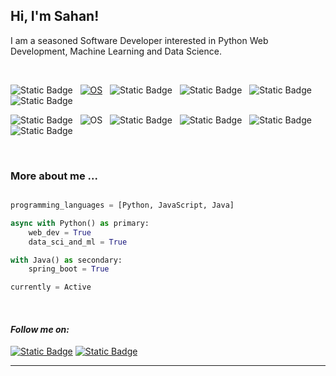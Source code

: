 <h2> Hi, I'm Sahan!</h2>
<p>I am a seasoned Software Developer interested in Python Web Development, Machine Learning and Data Science.<a href="http://www.unb.br"></a></br></p></br>


![Static Badge](https://img.shields.io/badge/Python%20Web%20Framework-Django?logo=Django&label=Django)&nbsp;&nbsp;
[![OS](https://img.shields.io/badge/OS-Linux-informational?style=flat-square&logo=linux&logoColor=white)](https://en.wikipedia.org/wiki/Linux)&nbsp;&nbsp;
![Static Badge](https://img.shields.io/badge/Data%20Science-Django?label=Python&color=00b359)&nbsp;&nbsp;
![Static Badge](https://img.shields.io/badge/Python%20Web%20Framework-Django?logo=FastApi&label=FastAPI&color=blue)&nbsp;&nbsp;
![Static Badge](https://img.shields.io/badge/Machine%20Learning-Django?logo=Machine%20Learning&label=Python&color=red)&nbsp;&nbsp;
![Static Badge](https://img.shields.io/badge/JavaScript-Django?style=flat-square&logo=react&logoColor=white&label=React&color=e600e6)&nbsp;&nbsp;



![Static Badge](https://img.shields.io/badge/Python%20Web%20Framework-Django?logo=Django&label=Django)&nbsp;&nbsp;
![OS](https://img.shields.io/badge/OS-Linux-informational?style=flat-square&logo=linux&logoColor=white)&nbsp;&nbsp;
![Static Badge](https://img.shields.io/badge/Data%20Science-Django?label=Python&color=00b359)&nbsp;&nbsp;
![Static Badge](https://img.shields.io/badge/Python%20Web%20Framework-Django?logo=FastApi&label=FastAPI&color=blue)&nbsp;&nbsp;
![Static Badge](https://img.shields.io/badge/Machine%20Learning-Django?logo=Machine%20Learning&label=Python&color=red)&nbsp;&nbsp;
![Static Badge](https://img.shields.io/badge/JavaScript-Django?style=flat-square&logo=react&logoColor=white&label=React&color=e600e6)&nbsp;&nbsp;



<br />

### More about me ...  

```python

programming_languages = [Python, JavaScript, Java]

async with Python() as primary:
    web_dev = True
    data_sci_and_ml = True

with Java() as secondary:
    spring_boot = True

currently = Active
```
<br/>

#### <em>**Follow me on:**</em> 

[![Static Badge](https://img.shields.io/badge/%20-Django?style=social&logo=Linkedin&logoColor=blue&label=Linkedin&color=00b359)](https://www.linkedin.com/in/sahanlk/)
[![Static Badge](https://img.shields.io/badge/%20-Django?style=social&logo=Medium&logoColor=black&label=Medium&color=00b359)](https://medium.com/@sahanlksk)

---

